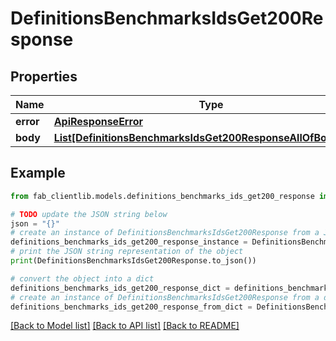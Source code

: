# DefinitionsBenchmarksIdsGet200Response


## Properties

Name | Type | Description | Notes
------------ | ------------- | ------------- | -------------
**error** | [**ApiResponseError**](ApiResponseError.md) |  | [optional] 
**body** | [**List[DefinitionsBenchmarksIdsGet200ResponseAllOfBodyInner]**](DefinitionsBenchmarksIdsGet200ResponseAllOfBodyInner.md) |  | [optional] 

## Example

```python
from fab_clientlib.models.definitions_benchmarks_ids_get200_response import DefinitionsBenchmarksIdsGet200Response

# TODO update the JSON string below
json = "{}"
# create an instance of DefinitionsBenchmarksIdsGet200Response from a JSON string
definitions_benchmarks_ids_get200_response_instance = DefinitionsBenchmarksIdsGet200Response.from_json(json)
# print the JSON string representation of the object
print(DefinitionsBenchmarksIdsGet200Response.to_json())

# convert the object into a dict
definitions_benchmarks_ids_get200_response_dict = definitions_benchmarks_ids_get200_response_instance.to_dict()
# create an instance of DefinitionsBenchmarksIdsGet200Response from a dict
definitions_benchmarks_ids_get200_response_from_dict = DefinitionsBenchmarksIdsGet200Response.from_dict(definitions_benchmarks_ids_get200_response_dict)
```
[[Back to Model list]](../README.md#documentation-for-models) [[Back to API list]](../README.md#documentation-for-api-endpoints) [[Back to README]](../README.md)



